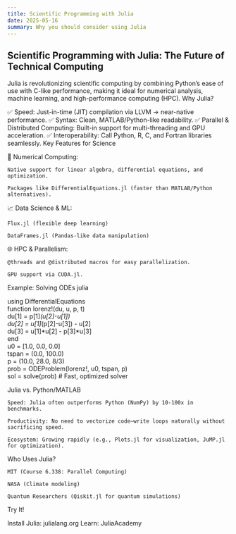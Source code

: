 ```yaml
---
title: Scientific Programming with Julia
date: 2025-05-16
summary: Why you should consider using Julia
---
```



## Scientific Programming with Julia: The Future of Technical Computing

Julia is revolutionizing scientific computing by combining Python’s ease of use with C-like performance, making it ideal for numerical analysis, machine learning, and high-performance computing (HPC).
Why Julia?

✅ Speed: Just-in-time (JIT) compilation via LLVM → near-native performance.
✅ Syntax: Clean, MATLAB/Python-like readability.
✅ Parallel & Distributed Computing: Built-in support for multi-threading and GPU acceleration.
✅ Interoperability: Call Python, R, C, and Fortran libraries seamlessly.
Key Features for Science

🔬 Numerical Computing:

    Native support for linear algebra, differential equations, and optimization.

    Packages like DifferentialEquations.jl (faster than MATLAB/Python alternatives).

📈 Data Science & ML:

    Flux.jl (flexible deep learning)

    DataFrames.jl (Pandas-like data manipulation)

🌐 HPC & Parallelism:

    @threads and @distributed macros for easy parallelization.

    GPU support via CUDA.jl.

Example: Solving ODEs
julia

using DifferentialEquations  
function lorenz!(du, u, p, t)  
    du[1] = p[1]*(u[2]-u[1])  
    du[2] = u[1]*(p[2]-u[3]) - u[2]  
    du[3] = u[1]*u[2] - p[3]*u[3]  
end  
u0 = [1.0, 0.0, 0.0]  
tspan = (0.0, 100.0)  
p = (10.0, 28.0, 8/3)  
prob = ODEProblem(lorenz!, u0, tspan, p)  
sol = solve(prob)  # Fast, optimized solver  

Julia vs. Python/MATLAB

    Speed: Julia often outperforms Python (NumPy) by 10-100x in benchmarks.

    Productivity: No need to vectorize code—write loops naturally without sacrificing speed.

    Ecosystem: Growing rapidly (e.g., Plots.jl for visualization, JuMP.jl for optimization).

Who Uses Julia?

    MIT (Course 6.338: Parallel Computing)

    NASA (Climate modeling)

    Quantum Researchers (Qiskit.jl for quantum simulations)

Try It!

Install Julia: julialang.org
Learn: JuliaAcademy
